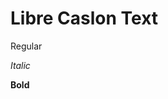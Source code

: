# Libre Caslon Text

Regular

_Italic_

**Bold**

<!-- font -->

<link rel="preconnect" href="https://fonts.googleapis.com">
<link rel="preconnect" href="https://fonts.gstatic.com" crossorigin>
<link href="https://fonts.googleapis.com/css2?family=Libre+Caslon+Text:ital,wght@0,400;0,700;1,400&display=swap" rel="stylesheet">

<style type="text/css">
#content { font-family: "Libre Caslon Text", serif; }
</style>
